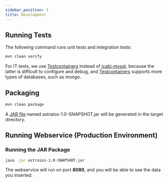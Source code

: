 ```yaml
---
sidebar_position: 3
title: Development
---
```


[//]: # (Copyright 2024 Paion Data)

[//]: # (Licensed under the Apache License, Version 2.0 &#40;the "License"&#41;;)
[//]: # (you may not use this file except in compliance with the License.)
[//]: # (You may obtain a copy of the License at)

[//]: # (    http://www.apache.org/licenses/LICENSE-2.0)

[//]: # (Unless required by applicable law or agreed to in writing, software)
[//]: # (distributed under the License is distributed on an "AS IS" BASIS,)
[//]: # (WITHOUT WARRANTIES OR CONDITIONS OF ANY KIND, either express or implied.)
[//]: # (See the License for the specific language governing permissions and)
[//]: # (limitations under the License.)

Running Tests
-------

The following command runs unit tests and integration tests:

```bash
mvn clean verify
```

For IT tests, we use [Testcontainers] instead of [jcabi-mysql], because the latter is difficult to configure and debug, and [Testcontainers] supports more types of databases, such as mongo.

Packaging
----

```bash
mvn clean package
```

A [JAR file](https://en.m.wikipedia.org/wiki/JAR_(file_format)) named astraios-1.0-SNAPSHOT.jar will be generated in the target directory.

Running Webservice (Production Environment)
-------------------------------------------

### Running the JAR Package

```bash
java -jar astraios-1.0-SNAPSHOT.jar
```

The webservice will run on port **8080**, and you will be able to see the data you inserted.

[Docker Compose]: https://docs.docker.com/compose/

[jcabi-mysql]: https://mysql.jcabi.com/

[Testcontainers]: https://qubitpi.github.io/testcontainers-java/

